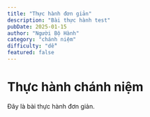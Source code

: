 ```yaml
---
title: "Thực hành đơn giản"
description: "Bài thực hành test"
pubDate: 2025-01-15
author: "Người Bộ Hành"
category: "chánh niệm"
difficulty: "dễ"
featured: false
---
```


# Thực hành chánh niệm

Đây là bài thực hành đơn giản.
